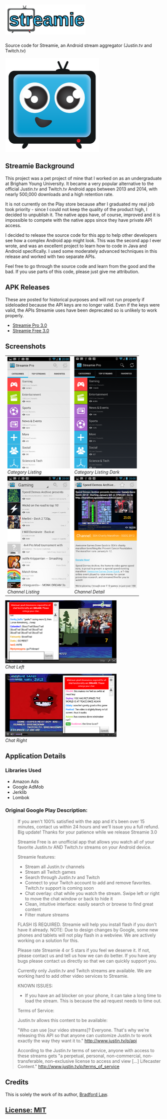 # ![Banner](images/banner.png)

Source code for Streamie, an Android stream aggregator (Justin.tv and Twitch.tv)

![Streamie Icon](images/streamie.png)

## Streamie Background
This project was a pet project of mine that I worked on as an undergraduate at Brigham Young University. It became a very popular alternative to the official Justin.tv and Twitch.tv Android apps between 2013 and 2014, with nearly 500,000 downloads and a high retention rate. 

It is not currently on the Play store because after I graduated my real job took priority - since I could not keep the quality of the product high, I decided to unpublish it. The native apps have, of course, improved and it is impossible to compete with the native apps since they have private API access. 

I decided to release the source code for this app to help other developers see how a complex Android app might look. This was the second app I ever wrote, and was an excellent project to learn how to code in Java and Android specifically. I used some moderately advanced techniques in this release and worked with two separate APIs. 

Feel free to go through the source code and learn from the good and the bad. If you use parts of this code, please just give me attribution. 

## APK Releases
These are posted for historical purposes and will not run properly if sideloaded because the API keys are no longer valid. Even if the keys were valid, the APIs Streamie uses have been deprecated so is unlikely to work properly. 

* [Streamie Pro 3.0](release/Streamie-pro-release.apk)
* [Streamie Free 3.0](release/Streamie-free-release.apk)

## Screenshots
|||
|---|---|
|[![Category Listing](images/screen1sm.png)](images/screen1.png)<br>*Category Listing*|[![Category Listing Dark](images/screen2sm.png)](images/screen2.png)<br>*Category Listing Dark*|
|[![Channel Listing](images/screen3sm.png)](images/screen3.png)<br>*Channel Listing*|[![Channel Detail](images/screen4sm.png)](images/screen4.png)<br>*Channel Detail*|

[![Chat Left](images/screen5sm.png)](images/screen5.png)<br>*Chat Left*

[![Chat Right](images/screen6sm.png)](images/screen6.png)<br>*Chat Right*

## Application Details
### Libraries Used
* Amazon Ads
* Google AdMob
* Jerklib
* Lombok

### Original Google Play Description:
> If you aren't 100% satisfied with the app and it's been over 15 minutes, contact us within 24 hours and we'll issue you a full refund. Big update! Thanks for your patience while we release Streamie 3.0
> 
> Streamie Free is an unofficial app that allows you watch all of your favorite Justin.tv AND Twitch.tv streams on your Android device.
> 
> Streamie features:
> 
> * Stream all Justin.tv channels
> * Stream all Twitch games
> * Search through Justin.tv and Twitch
> * Connect to your Twitch account to add and remove favorites. Twitch.tv support is coming soon
> * Chat overlay: chat while you watch the stream. Swipe left or right to move the chat window or back to hide it
> * Clean, intuitive interface: easily search or browse to find great content
> * Filter mature streams
> 
> 
> FLASH IS REQUIRED. Streamie will help you install flash if you don't have it already.
> NOTE: Due to design changes by Google, some new phones and tablets will not play flash in a webview. We are actively working on a solution for this.
> 
> Please rate Streamie 4 or 5 stars if you feel we deserve it. If not, please contact us and tell us how we can do better. 
> If you have any bugs please contact us directly so that we can quickly support you.
> 
> Currently only Justin.tv and Twitch streams are available. We are working hard to add other video services to Streamie.
> 
> 
> KNOWN ISSUES: 
> * If you have an ad blocker on your phone, it can take a long time to load the stream. This is because the ad request needs to time out.
> 
> Terms of Service:
> 
> Justin.tv allows this content to be available: 
> 
> "Who can use [our video streams]? Everyone. That's why we're releasing this API so that anyone can customize Justin.tv to work exactly the way they want it to." http://www.justin.tv/p/api
> 
> According to the Justin.tv terms of service, anyone with access to these streams gets "a perpetual, personal, non-commercial, non-transferable, non-exclusive license to access and view [...] Lifecaster Content." http://www.justin.tv/p/terms_of_service

## Credits
This is solely the work of its author, [Bradford Law](https://bradford.la). 

## [License: MIT](LICENSE)

